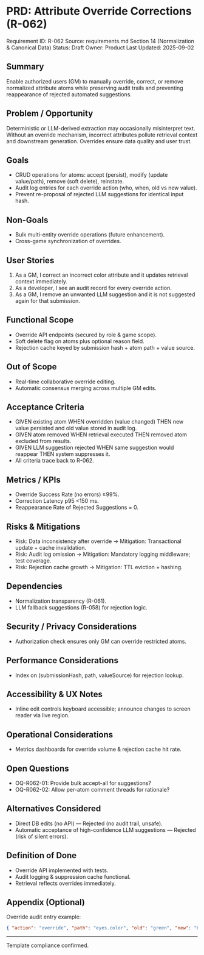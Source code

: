 # PRD: Attribute Override Corrections (R-062)

Requirement ID: R-062
Source: requirements.md Section 14 (Normalization & Canonical Data)
Status: Draft
Owner: Product
Last Updated: 2025-09-02

## Summary

Enable authorized users (GM) to manually override, correct, or remove normalized attribute atoms while preserving audit trails and preventing reappearance of rejected automated suggestions.

## Problem / Opportunity

Deterministic or LLM-derived extraction may occasionally misinterpret text. Without an override mechanism, incorrect attributes pollute retrieval context and downstream generation. Overrides ensure data quality and user trust.

## Goals

- CRUD operations for atoms: accept (persist), modify (update value/path), remove (soft delete), reinstate.
- Audit log entries for each override action (who, when, old vs new value).
- Prevent re-proposal of rejected LLM suggestions for identical input hash.

## Non-Goals

- Bulk multi-entity override operations (future enhancement).
- Cross-game synchronization of overrides.

## User Stories

1. As a GM, I correct an incorrect color attribute and it updates retrieval context immediately.
2. As a developer, I see an audit record for every override action.
3. As a GM, I remove an unwanted LLM suggestion and it is not suggested again for that submission.

## Functional Scope

- Override API endpoints (secured by role & game scope).
- Soft delete flag on atoms plus optional reason field.
- Rejection cache keyed by submission hash + atom path + value source.

## Out of Scope

- Real-time collaborative override editing.
- Automatic consensus merging across multiple GM edits.

## Acceptance Criteria

- GIVEN existing atom WHEN overridden (value changed) THEN new value persisted and old value stored in audit log.
- GIVEN atom removed WHEN retrieval executed THEN removed atom excluded from results.
- GIVEN LLM suggestion rejected WHEN same suggestion would reappear THEN system suppresses it.
- All criteria trace back to R-062.

## Metrics / KPIs

- Override Success Rate (no errors) ≥99%.
- Correction Latency p95 <150 ms.
- Reappearance Rate of Rejected Suggestions = 0.

## Risks & Mitigations

- Risk: Data inconsistency after override → Mitigation: Transactional update + cache invalidation.
- Risk: Audit log omission → Mitigation: Mandatory logging middleware; test coverage.
- Risk: Rejection cache growth → Mitigation: TTL eviction + hashing.

## Dependencies

- Normalization transparency (R-061).
- LLM fallback suggestions (R-058) for rejection logic.

## Security / Privacy Considerations

- Authorization check ensures only GM can override restricted atoms.

## Performance Considerations

- Index on (submissionHash, path, valueSource) for rejection lookup.

## Accessibility & UX Notes

- Inline edit controls keyboard accessible; announce changes to screen reader via live region.

## Operational Considerations

- Metrics dashboards for override volume & rejection cache hit rate.

## Open Questions

- OQ-R062-01: Provide bulk accept-all for suggestions?
- OQ-R062-02: Allow per-atom comment threads for rationale?

## Alternatives Considered

- Direct DB edits (no API) — Rejected (no audit trail, unsafe).
- Automatic acceptance of high-confidence LLM suggestions — Rejected (risk of silent errors).

## Definition of Done

- Override API implemented with tests.
- Audit logging & suppression cache functional.
- Retrieval reflects overrides immediately.

## Appendix (Optional)

Override audit entry example:

```json
{ "action": "override", "path": "eyes.color", "old": "green", "new": "blue", "userId": "gm123" }
```

---
Template compliance confirmed.
